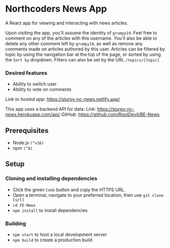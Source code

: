 # Northcoders News App

A React app for viewing and interacting with news articles.

Upon visiting the app, you'll assume the identity of `grumpy19`.  Feel free to comment on any of the articles with this username.  You'll also be able to delete any other comment left by `grumpy19`, as well as remove any comments made on articles authored by this user. Articles can be filtered by topic by using the navigation bar at the top of the page, or sorted by using the `Sort by` dropdown.  Filters can also be set by the URL `/topics/[topic]`

### Desired features
- Ability to switch user
- Ability to vote on comments

*Link to hosted app*: https://slurpy-nc-news.netlify.app/

This app uses a backend API for data:
*Link*: https://slurpy-nc-news.herokuapp.com/api/
*GitHub*: https://github.com/RootDevil/BE-News

## Prerequisites
- Node.js `(^v16)`
- npm `(^8)`

## Setup
### Cloning and  installing dependencies
- Click the green `Code` button and copy the HTTPS URL.
- Open a terminal, navigate to your preferred location, then use `git clone [url]`
- `cd FE-News`
- `npm install` to install dependencies

### Building
- `npm start` to host a local development server
- `npm build` to create a production build
